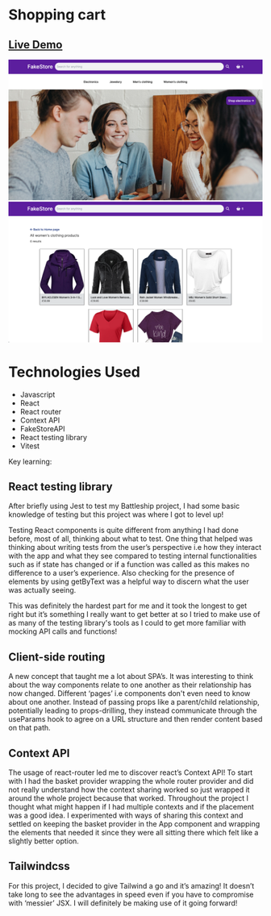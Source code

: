 # Shopping cart

## [Live Demo](https://shopping-cart.netlify.app)

![Home](./src/assets/img/home.png)
![Product page](./src/assets/img/product-page.png)

# Technologies Used

- Javascript
- React
- React router
- Context API
- FakeStoreAPI
- React testing library
- Vitest

Key learning:

## React testing library

After briefly using Jest to test my Battleship project, I had some basic knowledge of testing but this project was where I got to level up!

Testing React components is quite different from anything I had done before, most of all, thinking about what to test. One thing that helped was thinking about writing tests from the user’s perspective i.e how they interact with the app and what they see compared to testing internal functionalities such as if state has changed or if a function was called as this makes no difference to a user’s experience. Also checking for the presence of elements by using getByText was a helpful way to discern what the user was actually seeing.

This was definitely the hardest part for me and it took the longest to get right but it’s something I really want to get better at so I tried to make use of as many of the testing library's tools as I could to get more familiar with mocking API calls and functions!

## Client-side routing

A new concept that taught me a lot about SPA’s. It was interesting to think about the way components relate to one another as their relationship has now changed. Different ‘pages’ i.e components don't even need to know about one another. Instead of passing props like a parent/child relationship, potentially leading to props-drilling, they instead communicate through the useParams hook to agree on a URL structure and then render content based on that path.

## Context API

The usage of react-router led me to discover react’s Context API! To start with I had the basket provider wrapping the whole router provider and did not really understand how the context sharing worked so just wrapped it around the whole project because that worked. Throughout the project I thought what might happen if I had multiple contexts and if the placement was a good idea. I experimented with ways of sharing this context and settled on keeping the basket provider in the App component and wrapping the elements that needed it since they were all sitting there which felt like a slightly better option. 

## Tailwindcss

For this project, I decided to give Tailwind a go and it’s amazing! It doesn’t take long to see the advantages in speed even if you have to compromise with ‘messier’ JSX. I will definitely be making use of it going forward!
